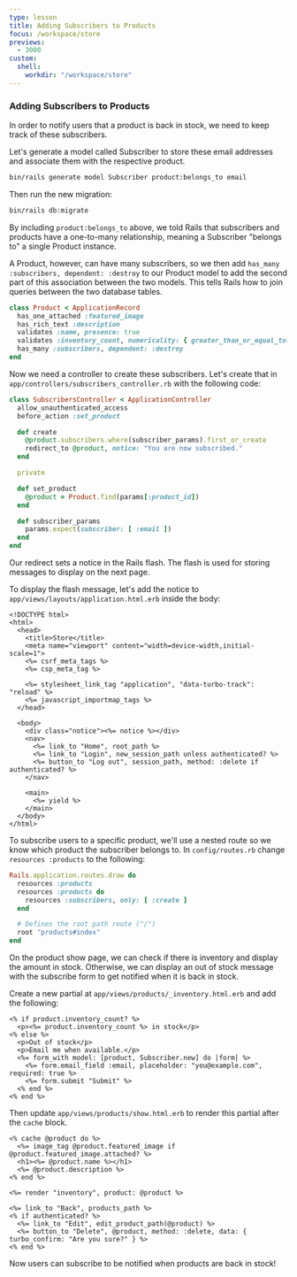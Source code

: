 ```yaml
---
type: lesson
title: Adding Subscribers to Products
focus: /workspace/store
previews:
  - 3000
custom:
  shell:
    workdir: "/workspace/store"
---
```


### Adding Subscribers to Products

In order to notify users that a product is back in stock, we need to keep track of these subscribers.

Let's generate a model called Subscriber to store these email addresses and associate them with the respective product.

```bash
bin/rails generate model Subscriber product:belongs_to email
```

Then run the new migration:

```bash
bin/rails db:migrate
```

By including `product:belongs_to` above, we told Rails that subscribers and products have a one-to-many relationship, meaning a Subscriber "belongs to" a single Product instance.

A Product, however, can have many subscribers, so we then add `has_many :subscribers, dependent: :destroy` to our Product model to add the second part of this association between the two models. This tells Rails how to join queries between the two database tables.

```ruby ins={5}
class Product < ApplicationRecord
  has_one_attached :featured_image
  has_rich_text :description
  validates :name, presence: true
  validates :inventory_count, numericality: { greater_than_or_equal_to: 0 }
  has_many :subscribers, dependent: :destroy
end
```

Now we need a controller to create these subscribers. Let's create that in `app/controllers/subscribers_controller.rb` with the following code:

```ruby
class SubscribersController < ApplicationController
  allow_unauthenticated_access
  before_action :set_product

  def create
    @product.subscribers.where(subscriber_params).first_or_create
    redirect_to @product, notice: "You are now subscribed."
  end

  private

  def set_product
    @product = Product.find(params[:product_id])
  end

  def subscriber_params
    params.expect(subscriber: [ :email ])
  end
end
```

Our redirect sets a notice in the Rails flash. The flash is used for storing messages to display on the next page.

To display the flash message, let's add the notice to `app/views/layouts/application.html.erb` inside the body:

```erb ins={14}
<!DOCTYPE html>
<html>
  <head>
    <title>Store</title>
    <meta name="viewport" content="width=device-width,initial-scale=1">
    <%= csrf_meta_tags %>
    <%= csp_meta_tag %>
    
    <%= stylesheet_link_tag "application", "data-turbo-track": "reload" %>
    <%= javascript_importmap_tags %>
  </head>

  <body>
    <div class="notice"><%= notice %></div>
    <nav>
      <%= link_to "Home", root_path %>
      <%= link_to "Login", new_session_path unless authenticated? %>
      <%= button_to "Log out", session_path, method: :delete if authenticated? %>
    </nav>

    <main>
      <%= yield %>
    </main>
  </body>
</html>
```

To subscribe users to a specific product, we'll use a nested route so we know which product the subscriber belongs to. In `config/routes.rb` change `resources :products` to the following:

```ruby ins={2-4} del={2}
Rails.application.routes.draw do
  resources :products
  resources :products do
    resources :subscribers, only: [ :create ]
  end

  # Defines the root path route ("/")
  root "products#index"
end
```

On the product show page, we can check if there is inventory and display the amount in stock. Otherwise, we can display an out of stock message with the subscribe form to get notified when it is back in stock.

Create a new partial at `app/views/products/_inventory.html.erb` and add the following:

```erb
<% if product.inventory_count? %>
  <p><%= product.inventory_count %> in stock</p>
<% else %>
  <p>Out of stock</p>
  <p>Email me when available.</p>
  <%= form_with model: [product, Subscriber.new] do |form| %>
    <%= form.email_field :email, placeholder: "you@example.com", required: true %>
    <%= form.submit "Submit" %>
  <% end %>
<% end %>
```

Then update `app/views/products/show.html.erb` to render this partial after the `cache` block.

```erb ins={7}
<% cache @product do %>
  <%= image_tag @product.featured_image if @product.featured_image.attached? %>
  <h1><%= @product.name %></h1>
  <%= @product.description %>
<% end %>

<%= render "inventory", product: @product %>

<%= link_to "Back", products_path %>
<% if authenticated? %>
  <%= link_to "Edit", edit_product_path(@product) %>
  <%= button_to "Delete", @product, method: :delete, data: { turbo_confirm: "Are you sure?" } %>
<% end %>
```

Now users can subscribe to be notified when products are back in stock!